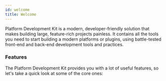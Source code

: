 ```yaml
---
id: welcome
title: Welcome
---
```


Platform Development Kit is a modern, developer-friendly solution that makes building large, feature-rich projects painless.
It contains all the tools you need to start building a modern platforms or plugins, using battle-tested front-end and back-end development tools and practices.

### Features

The Platform Development Kit provides you with a lot of useful features, so let's take a quick look at some of the core ones:
